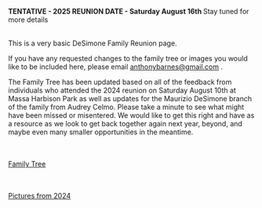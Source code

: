 <B> TENTATIVE - 2025 REUNION DATE - Saturday August 16th </B>
Stay tuned for more details
<BR><BR>

This is a very basic DeSimone Family Reunion page.  

If you have any requested changes to the family tree or images you would like to be included here, please email <A HREF=mailto:anthonybarnes@gmail.com> anthonybarnes@gmail.com </A>.

The Family Tree has been updated based on all of the feedback from individuals who attended the 2024 reunion on Saturday August 10th at Massa Harbison Park as well as updates for the Maurizio DeSimone branch of the family from Audrey Celmo. Please take a minute to see what might have been missed or misentered. We would like to get this right and have as a resource as we look to get back together again next year, beyond, and maybe even many smaller opportunities in the meantime.

<BR><BR>
<A HREF="DeSimone Reunion 2024.htm"> Family Tree </A>

<BR><BR>
<A HREF="2024Pictures.html"> Pictures from 2024 </A>

